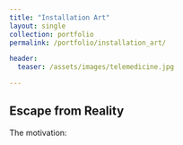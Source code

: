 ```yaml
---
title: "Installation Art"
layout: single
collection: portfolio
permalink: /portfolio/installation_art/

header:
  teaser: /assets/images/telemedicine.jpg

---
```


## Escape from Reality

The motivation: 